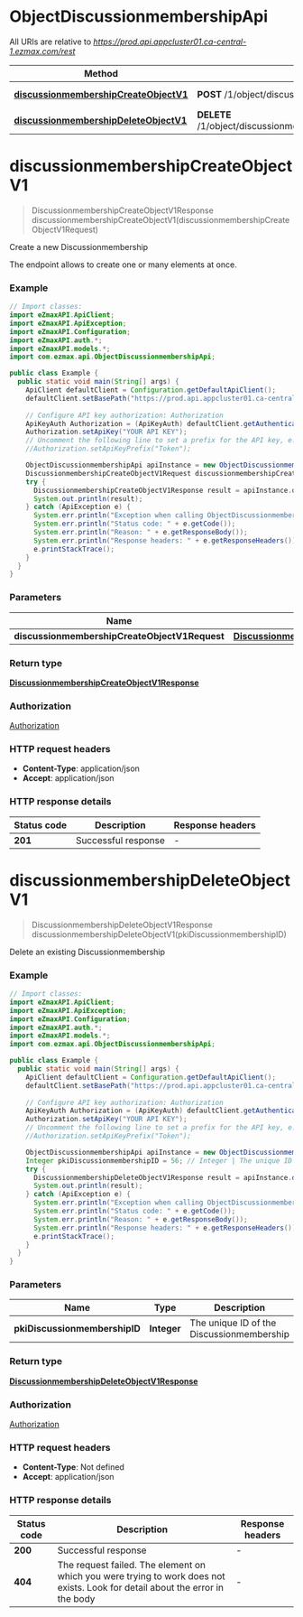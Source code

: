 # ObjectDiscussionmembershipApi

All URIs are relative to *https://prod.api.appcluster01.ca-central-1.ezmax.com/rest*

| Method | HTTP request | Description |
|------------- | ------------- | -------------|
| [**discussionmembershipCreateObjectV1**](ObjectDiscussionmembershipApi.md#discussionmembershipCreateObjectV1) | **POST** /1/object/discussionmembership | Create a new Discussionmembership |
| [**discussionmembershipDeleteObjectV1**](ObjectDiscussionmembershipApi.md#discussionmembershipDeleteObjectV1) | **DELETE** /1/object/discussionmembership/{pkiDiscussionmembershipID} | Delete an existing Discussionmembership |


<a id="discussionmembershipCreateObjectV1"></a>
# **discussionmembershipCreateObjectV1**
> DiscussionmembershipCreateObjectV1Response discussionmembershipCreateObjectV1(discussionmembershipCreateObjectV1Request)

Create a new Discussionmembership

The endpoint allows to create one or many elements at once.

### Example
```java
// Import classes:
import eZmaxAPI.ApiClient;
import eZmaxAPI.ApiException;
import eZmaxAPI.Configuration;
import eZmaxAPI.auth.*;
import eZmaxAPI.models.*;
import com.ezmax.api.ObjectDiscussionmembershipApi;

public class Example {
  public static void main(String[] args) {
    ApiClient defaultClient = Configuration.getDefaultApiClient();
    defaultClient.setBasePath("https://prod.api.appcluster01.ca-central-1.ezmax.com/rest");
    
    // Configure API key authorization: Authorization
    ApiKeyAuth Authorization = (ApiKeyAuth) defaultClient.getAuthentication("Authorization");
    Authorization.setApiKey("YOUR API KEY");
    // Uncomment the following line to set a prefix for the API key, e.g. "Token" (defaults to null)
    //Authorization.setApiKeyPrefix("Token");

    ObjectDiscussionmembershipApi apiInstance = new ObjectDiscussionmembershipApi(defaultClient);
    DiscussionmembershipCreateObjectV1Request discussionmembershipCreateObjectV1Request = new DiscussionmembershipCreateObjectV1Request(); // DiscussionmembershipCreateObjectV1Request | 
    try {
      DiscussionmembershipCreateObjectV1Response result = apiInstance.discussionmembershipCreateObjectV1(discussionmembershipCreateObjectV1Request);
      System.out.println(result);
    } catch (ApiException e) {
      System.err.println("Exception when calling ObjectDiscussionmembershipApi#discussionmembershipCreateObjectV1");
      System.err.println("Status code: " + e.getCode());
      System.err.println("Reason: " + e.getResponseBody());
      System.err.println("Response headers: " + e.getResponseHeaders());
      e.printStackTrace();
    }
  }
}
```

### Parameters

| Name | Type | Description  | Notes |
|------------- | ------------- | ------------- | -------------|
| **discussionmembershipCreateObjectV1Request** | [**DiscussionmembershipCreateObjectV1Request**](DiscussionmembershipCreateObjectV1Request.md)|  | |

### Return type

[**DiscussionmembershipCreateObjectV1Response**](DiscussionmembershipCreateObjectV1Response.md)

### Authorization

[Authorization](../README.md#Authorization)

### HTTP request headers

 - **Content-Type**: application/json
 - **Accept**: application/json

### HTTP response details
| Status code | Description | Response headers |
|-------------|-------------|------------------|
| **201** | Successful response |  -  |

<a id="discussionmembershipDeleteObjectV1"></a>
# **discussionmembershipDeleteObjectV1**
> DiscussionmembershipDeleteObjectV1Response discussionmembershipDeleteObjectV1(pkiDiscussionmembershipID)

Delete an existing Discussionmembership



### Example
```java
// Import classes:
import eZmaxAPI.ApiClient;
import eZmaxAPI.ApiException;
import eZmaxAPI.Configuration;
import eZmaxAPI.auth.*;
import eZmaxAPI.models.*;
import com.ezmax.api.ObjectDiscussionmembershipApi;

public class Example {
  public static void main(String[] args) {
    ApiClient defaultClient = Configuration.getDefaultApiClient();
    defaultClient.setBasePath("https://prod.api.appcluster01.ca-central-1.ezmax.com/rest");
    
    // Configure API key authorization: Authorization
    ApiKeyAuth Authorization = (ApiKeyAuth) defaultClient.getAuthentication("Authorization");
    Authorization.setApiKey("YOUR API KEY");
    // Uncomment the following line to set a prefix for the API key, e.g. "Token" (defaults to null)
    //Authorization.setApiKeyPrefix("Token");

    ObjectDiscussionmembershipApi apiInstance = new ObjectDiscussionmembershipApi(defaultClient);
    Integer pkiDiscussionmembershipID = 56; // Integer | The unique ID of the Discussionmembership
    try {
      DiscussionmembershipDeleteObjectV1Response result = apiInstance.discussionmembershipDeleteObjectV1(pkiDiscussionmembershipID);
      System.out.println(result);
    } catch (ApiException e) {
      System.err.println("Exception when calling ObjectDiscussionmembershipApi#discussionmembershipDeleteObjectV1");
      System.err.println("Status code: " + e.getCode());
      System.err.println("Reason: " + e.getResponseBody());
      System.err.println("Response headers: " + e.getResponseHeaders());
      e.printStackTrace();
    }
  }
}
```

### Parameters

| Name | Type | Description  | Notes |
|------------- | ------------- | ------------- | -------------|
| **pkiDiscussionmembershipID** | **Integer**| The unique ID of the Discussionmembership | |

### Return type

[**DiscussionmembershipDeleteObjectV1Response**](DiscussionmembershipDeleteObjectV1Response.md)

### Authorization

[Authorization](../README.md#Authorization)

### HTTP request headers

 - **Content-Type**: Not defined
 - **Accept**: application/json

### HTTP response details
| Status code | Description | Response headers |
|-------------|-------------|------------------|
| **200** | Successful response |  -  |
| **404** | The request failed. The element on which you were trying to work does not exists. Look for detail about the error in the body |  -  |

